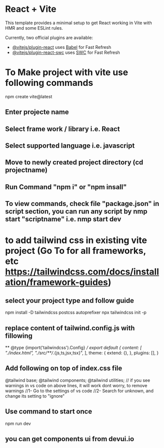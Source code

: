 # React + Vite

This template provides a minimal setup to get React working in Vite with HMR and some ESLint rules.

Currently, two official plugins are available:

- [@vitejs/plugin-react](https://github.com/vitejs/vite-plugin-react/blob/main/packages/plugin-react/README.md) uses [Babel](https://babeljs.io/) for Fast Refresh
- [@vitejs/plugin-react-swc](https://github.com/vitejs/vite-plugin-react-swc) uses [SWC](https://swc.rs/) for Fast Refresh

# To Make project with vite use following commands
  npm create vite@latest
## Enter projecte name 
## Select frame work / library i.e. React
## Select supported language i.e. javascript
## Move to newly created project directory (cd projectname)
## Run Command "npm i" or "npm insall"
## To view commands, check file "package.json" in script section, you can run any script by nmp start "scriptname" i.e. nmp start dev



# to add tailwind css in existing vite project (Go To for all frameworks, etc https://tailwindcss.com/docs/installation/framework-guides)


## select your project type and follow guide
npm install -D tailwindcss postcss autoprefixer
npx tailwindcss init -p

## replace content of tailwind.config.js with fillowing
** @type {import('tailwindcss').Config} */
export default {
  content: [
    "./index.html",
    "./src/**/*.{js,ts,jsx,tsx}",
  ],
  theme: {
    extend: {},
  },
  plugins: [],
}

## Add following on top of index.css file
@tailwind base;
@tailwind components;
@tailwind utilities;
// if you see warnings in vs code on above lines, it will work dont worry, to remove warnings
//1- Go to the settings of vs code
//2- Search for unknown, and change its setting to "ignore"
## Use command to start once

npm run dev


## you can get components ui from devui.io